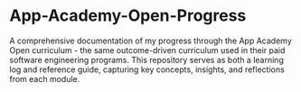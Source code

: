 # App-Academy-Open-Progress
A comprehensive documentation of my progress through the App Academy Open curriculum - the same outcome-driven curriculum used in their paid software engineering programs. This repository serves as both a learning log and reference guide, capturing key concepts, insights, and reflections from each module.
